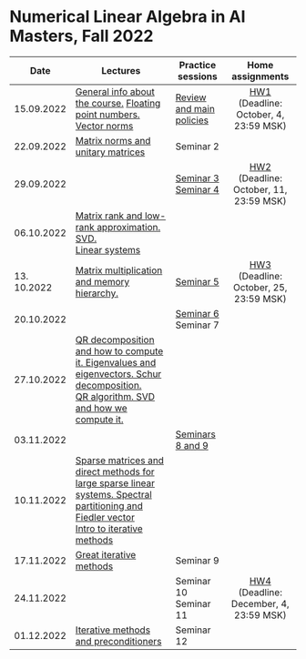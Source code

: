 # Numerical Linear Algebra in AI Masters, Fall 2022

|Date| Lectures | Practice sessions | Home assignments|
|----|----|----| :----: |
|15.09.2022| [General info about the course.](./lectures/general_info.ipynb) [Floating point numbers. Vector norms](./lectures/lecture1/lecture-1.ipynb) | [Review and main policies](./seminars/seminar1/review_admin.pdf) | [HW1](./hw/hw1/hw1.ipynb) <br> (Deadline: October, 4, 23:59 MSK) |
| 22.09.2022 | [Matrix norms and unitary matrices](./lectures/lecture2/lecture2.ipynb) | Seminar 2 | 
| 29.09.2022 |  | [Seminar 3](./seminars/seminar3/seminar3.ipynb) <br> [Seminar 4](./seminars/seminar4/seminar4.ipynb) | [HW2](./hw/hw2/hw2.ipynb) <br> (Deadline: October, 11, 23:59 MSK) |
| 06.10.2022 | [Matrix rank and low-rank approximation. SVD.](./lectures/lecture3/lecture3.ipynb) <br> [Linear systems](./lectures/lecture4/lecture4.ipynb) | |  | 
| 13. 10.2022 | [Matrix multiplication and memory hierarchy.](./lectures/lecture5/lecture5.ipynb) | [Seminar 5](./seminars/seminar5/seminar5.ipynb) | [HW3](./hw/hw3/hw3.ipynb) <br> (Deadline: October, 25, 23:59 MSK) |
| 20.10.2022 |  | [Seminar 6](./seminars/seminar6/seminar6.ipynb) <br> Seminar 7 | | |
| 27.10.2022 | [QR decomposition and how to compute it. Eigenvalues and eigenvectors. Schur decomposition.](./lectures/lecture6/lecture6.ipynb) <br> [QR algorithm. SVD and how we compute it.](./lectures/lecture7/lecture7.ipynb) | | | |
| 03.11.2022 |  | [Seminars 8 and 9](./seminars/seminar8/seminar8.ipynb) | | |
| 10.11.2022 | [Sparse matrices and direct methods for large sparse linear systems. Spectral partitioning and Fiedler vector](./lectures/lecture8/lecture8.ipynb) <br> [Intro to iterative methods](./lectures/lecture9/lecture9.ipynb) | | |
| 17.11.2022 | [Great iterative methods](./lectures/lecture10/lecture10.ipynb) | Seminar 9 | | 
| 24.11.2022 | | Seminar 10 <br> Seminar 11 | [HW4](./hw/hw4/hw4.ipynb) <br> (Deadline: December, 4, 23:59 MSK) |
| 01.12.2022 | [Iterative methods and preconditioners](./lectures/lecture11/lecture11.ipynb) | Seminar 12 | 
 
